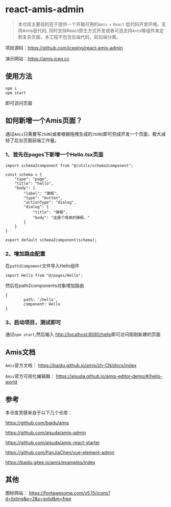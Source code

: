 # react-amis-admin

> 本仓库主要目的在于提供一个开箱可用的`Amis` + `React` 低代码开发环境。支持Amis低代码, 
> 同时支持React原生方式开发或者可选支持`Antd`等组件来定制复杂页面，本工程不包含后端代码，前后端分离。


项目源码：https://github.com/iceqing/react-amis-admin

演示网站：https://amis.iceq.cc

## 使用方法
```
npm i
npm start
```
即可访问页面

## 如何新增一个Amis页面？
通过`Amis`只需要写`JSON`(或者根据拖拽生成的`JSON`)即可完成开发一个页面，极大减轻了后台页面前端工作量。

### 1、首先在pages下新增一个Hello.tsx页面
```tsx
import schema2component from "@/utils/schema2component";

const schema = {
    "type": "page",
    "title": "hello",
    "body": {
        "label": "弹框",
        "type": "button",
        "actionType": "dialog",
        "dialog": {
            "title": "弹框",
            "body": "这是个简单的弹框。"
        }
    }
}

export default schema2component(schema);
```

### 2、增加路由配置
在`path2Compoment`文件导入Hello组件
```tsx
import Hello from "@/pages/Hello";
```

然后在path2components对象增加路由
```
{
        path: '/hello',
        component: Hello
}
```

### 3、启动项目，测试即可
通过`npm start`,然后输入
[http://localhost:8080/hello](http://localhost:8080/hello)即可访问刚刚新建的页面


## Amis文档

`Amis`官方文档： https://baidu.github.io/amis/zh-CN/docs/index

`Amis`官方可视化编辑器： https://aisuda.github.io/amis-editor-demo/#/hello-world

## 参考

本仓库灵感来自于以下几个仓库：

https://github.com/baidu/amis

https://github.com/aisuda/amis-admin

https://github.com/aisuda/amis-react-starter

https://github.com/PanJiaChen/vue-element-admin

https://baidu.gitee.io/amis/examples/index

## 其他

图标网站：
https://fontawesome.com/v5.15/icons?d=listing&p=2&s=solid&m=free